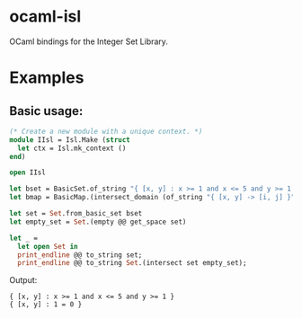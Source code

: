 ocaml-isl
=========

OCaml bindings for the Integer Set Library.

# Examples

## Basic usage:
```ocaml
(* Create a new module with a unique context. *)
module IIsl = Isl.Make (struct 
  let ctx = Isl.mk_context () 
end)

open IIsl

let bset = BasicSet.of_string "{ [x, y] : x >= 1 and x <= 5 and y >= 1 }"
let bmap = BasicMap.(intersect_domain (of_string "{ [x, y] -> [i, j] }") bset)

let set = Set.from_basic_set bset
let empty_set = Set.(empty @@ get_space set)

let _ =
  let open Set in
  print_endline @@ to_string set;
  print_endline @@ to_string Set.(intersect set empty_set);
```

Output:

```
{ [x, y] : x >= 1 and x <= 5 and y >= 1 }
{ [x, y] : 1 = 0 }
```
